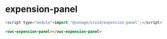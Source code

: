 # expension-panel

```js
<script type="module">import '@vonage/vivid/expension-panel';</script>
```

```html preview
<vwc-expension-panel></vwc-expension-panel>
```
